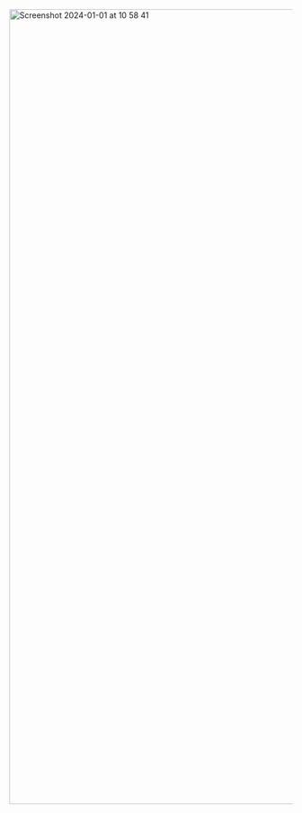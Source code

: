 <img width="1411" alt="Screenshot 2024-01-01 at 10 58 41" src="https://github.com/stawuah/xss/assets/118662574/11fb2da0-b7af-4dd5-8e79-653e4f125369">
